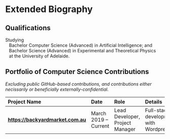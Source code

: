 # Extended Biography

## Qualifications

Studying <br />
&nbsp;&nbsp;&nbsp;Bachelor Computer Science (Advanced) in Artificial Intelligence; and <br />
&nbsp;&nbsp;&nbsp;Bachelor Science (Advanced) in Experimental and Theoretical Physics <br />
&nbsp;&nbsp;&nbsp;at the University of Adelaide.

## Portfolio of Computer Science Contributions

*Excluding public GitHub-based contributions, and contributions either necissarily or beneficially externally-confidential.*

| **Project Name** | **Date** | **Role** | **Details** |
| :--- | :--- | :--- | :--- |
| **https://backyardmarket.com.au** | March 2019 – Current | Lead Developer, Project Manager | Full-stack development with Wordpress |
